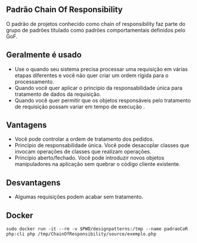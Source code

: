 Padrão Chain Of Responsibility
------------

O padrão de projetos conhecido como chain of responsibility faz parte do grupo de padrões titulado como padrões comportamentais definidos pelo GoF.

Geralmente é usado
------------

- Use o quando seu sistema precisa processar uma requisição em várias etapas diferentes e você não quer criar um ordem rígida para o processamento.
- Quando você quer aplicar o principio da responsabilidade única para tratamento de dados da requisição.
- Quando você quer permitir que os objetos responsáveis pelo tratamento de requisição possam variar em tempo de execução .

Vantagens
------------

- Você pode controlar a ordem de tratamento dos pedidos. 
- Princípio de responsabilidade única. Você pode desacoplar classes que invocam operações de classes que realizam operações.
- Princípio aberto/fechado. Você pode introduzir novos objetos manipuladores na aplicação sem quebrar o código cliente existente.

Desvantagens
------------

- Algumas requisições podem acabar sem tratamento.

Docker
------------

```
sudo docker run -it --rm -v $PWD/designpatterns:/tmp --name padraoCoR php:cli php /tmp/ChainOfResponsibility/source/exemplo.php
```

